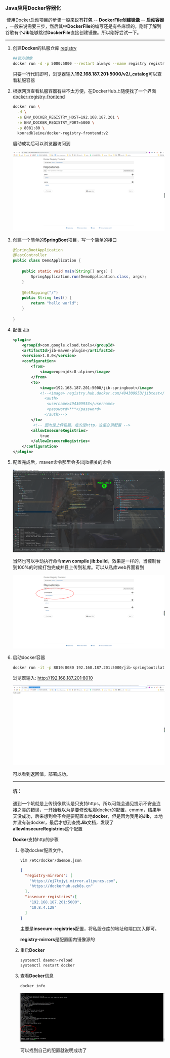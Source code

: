 ### Java应用Docker容器化

​		使用Docker启动项目的步骤一般来说有**打包** -- **DockerFile创建镜像** -- **启动容器** ，一般来说需要三步，然后其中**DockerFile**的编写还是有些麻烦的，刚好了解到谷歌有个**Jib**能够跳过**DockerFile**直接创建镜像。所以刚好尝试一下。

---

1. 创建**Docker**的私服仓库 [registry](https://hub.docker.com/_/registry)

   ```bash
   ##官方镜像
   docker run -d -p 5000:5000 --restart always --name registry registry:2
   ```

   只要一行代码即可，浏览器输入**192.168.187.201:5000/v2/_catalog**可以查看私服容器

2. 根据网页查看私服容器有些不太方便，在DockerHub上随便找了一个界面 [docker-registry-frontend](https://hub.docker.com/r/konradkleine/docker-registry-frontend)

   ```bash
   docker run \
     -d \
     -e ENV_DOCKER_REGISTRY_HOST=192.168.187.201 \
     -e ENV_DOCKER_REGISTRY_PORT=5000 \
     -p 8081:80 \
     konradkleine/docker-registry-frontend:v2
   ```
   
   启动成功后可以浏览器访问到
   
   ![1575974966855](../图床/截图/1575974966855.png)
   
3. 创建一个简单的**SpringBoot**项目，写一个简单的接口

   ```java
   @SpringBootApplication
   @RestController
   public class DemoApplication {
   
       public static void main(String[] args) {
           SpringApplication.run(DemoApplication.class, args);
       }
   
       @GetMapping("/")
       public String test() {
           return "hello world";
       }
   
   }
   ```

4. 配置 [Jib](https://github.com/GoogleContainerTools/jib/tree/master/jib-maven-plugin#quickstart)

   ```xml
   <plugin>
       <groupId>com.google.cloud.tools</groupId>
       <artifactId>jib-maven-plugin</artifactId>
       <version>1.8.0</version>
       <configuration>
           <from>
               <image>openjdk:8-alpine</image>
           </from>
           <to>
               <image>192.168.187.201:5000/jib-springboot</image>
               <!--<image> registry.hub.docker.com/494309953/jibtest</image>
                 <auth>
                  <username>494309953</username>
                  <password>***</password>
                 </auth>-->
           </to>
        	<!-- 因为是上传私服，走的是http，这里必须配置 -->
           <allowInsecureRegistries>
               true
           </allowInsecureRegistries>
       </configuration>
   </plugin>
   ```

5. 配置完成后，maven命令那里会多出jib相关的命令

   ![1575976131391](../图床/截图/1575976131391.png)

   当然也可以手动执行命令**mvn compile jib:build**，效果是一样的，当控制台到100%的时候打包完成并且上传到私库。可以从私库web界面看到

   ![1575976507538](../图床/截图/1575976507538.png)

6. 启动docker容器

   ```bash
   docker run -it -p 8010:8080 192.168.187.201:5000/jib-springboot:latest
   ```

   浏览器输入: http://192.168.187.201:8010

   ![1575976775096](../图床/截图/1575976775096.png)

   可以看到返回值，部署成功。

   ---

   #### 坑：

   ​		遇到一个坑就是上传镜像默认是只支持https，所以可能会遇见提示不安全连接之类的错误，一开始我以为是要修改私服docker的配置，emmm，结果半天没成功，后来想到会不会是要配置本地**docker**，但是因为我用的**Jib**，本地并没有装docker，最后才想到查找**Jib**文档，发现了**allowInsecureRegistries**这个配置

   **Docker**支持http的步骤

   1. 修改docker配置文件。

      ```bash
      vim /etc/docker/daemon.json
      ```

      ```json
      {
        "registry-mirrors": [
          "https://ej7txjyi.mirror.aliyuncs.com",
          "https://dockerhub.azk8s.cn"
        ],
        "insecure-registries":[
          "192.168.187.201:5000",
          "10.8.4.128"
        ]
      }
      
      ```

      主要是**insecure-registries**配置，将私服仓库的地址和端口加入即可。

      **registry-mirrors**是配置国内镜像源的

   2. 重启**Docker**

      ```bash
      systemctl daemon-reload
      systemctl restart docker
      ```

   3. 查看**Docker**信息

      ```bash
      docker info
      ```

      ![1575977429431](../图床/截图/1575977429431.png)

      可以找到自己的配置就说明成功了